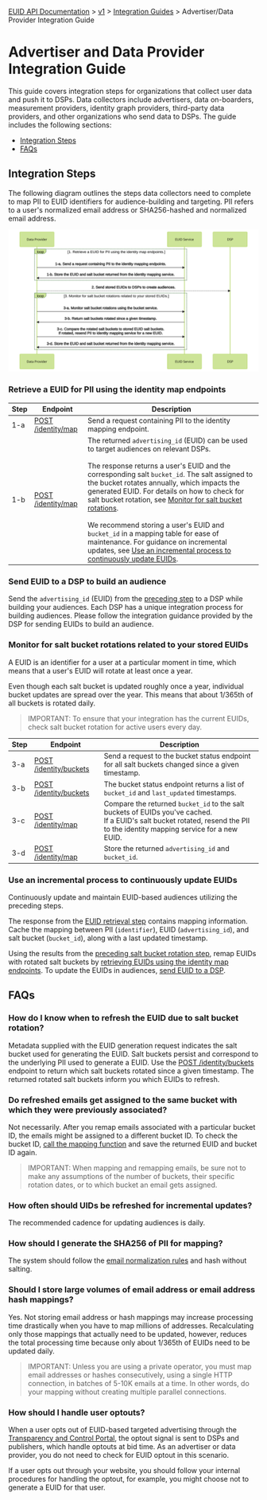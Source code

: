 [EUID API Documentation](../../README.md) > [v1](../README.md) > [Integration Guides](README.md) > Advertiser/Data Provider Integration Guide

# Advertiser and Data Provider Integration Guide

This guide covers integration steps for organizations that collect user data and push it to DSPs. Data collectors include advertisers, data on-boarders, measurement providers, identity graph providers, third-party data providers, and other organizations who send data to DSPs. The guide includes the following sections:

* [Integration Steps](#integration-steps)
* [FAQs](#faqs)

## Integration Steps

The following diagram outlines the steps data collectors need to complete to map PII to EUID identifiers for audience-building and targeting. PII refers to a user's normalized email address or SHA256-hashed and normalized email address.

![Advertiser Flow](./advertiser-flow-mermaid.svg)

### Retrieve a EUID for PII using the identity map endpoints

| Step | Endpoint | Description |
| --- | --- | --- |
| 1-a | [POST /identity/map](../endpoints/post-identity-map.md) | Send a request containing PII to the identity mapping endpoint. |
| 1-b | [POST /identity/map](../endpoints/post-identity-map.md) | The returned `advertising_id` (EUID) can be used to target audiences on relevant DSPs.<br><br>The response returns a user's EUID and the corresponding salt `bucket_id`. The salt assigned to the bucket rotates annually, which impacts the generated EUID. For details on how to check for salt bucket rotation, see [Monitor for salt bucket rotations](#monitor-for-salt-bucket-rotations-related-to-your-stored-euids).<br><br>We recommend storing a user's EUID and `bucket_id` in a mapping table for ease of maintenance. For guidance on incremental updates, see [Use an incremental process to continuously update EUIDs](#use-an-incremental-process-to-continuously-update-euids). |

### Send EUID to a DSP to build an audience
Send the `advertising_id` (EUID) from the [preceding step](#retrieve-a-euid-for-pii-using-the-identity-map-endpoints) to a DSP while building your audiences. Each DSP has a unique integration process for building audiences. Please follow the integration guidance provided by the DSP for sending EUIDs to build an audience.

### Monitor for salt bucket rotations related to your stored EUIDs
A EUID is an identifier for a user at a particular moment in time, which means that a user's EUID will rotate at least once a year. 

Even though each salt bucket is updated roughly once a year, individual bucket updates are spread over the year. This means that about 1/365th of all buckets is rotated daily.

>IMPORTANT: To ensure that your integration has the current EUIDs, check salt bucket rotation for active users every day.

| Step | Endpoint | Description |
| --- | --- | --- |
| 3-a | [POST /identity/buckets](../endpoints/post-identity-buckets.md) | Send a request to the bucket status endpoint for all salt buckets changed since a given timestamp. |
| 3-b | [POST /identity/buckets](../endpoints/post-identity-buckets.md) | The bucket status endpoint returns a list of `bucket_id` and `last_updated` timestamps. |
| 3-c | [POST /identity/map](../endpoints/post-identity-map.md) | Compare the returned `bucket_id` to the salt buckets of EUIDs you've cached.<br>If a EUID's salt bucket rotated, resend the PII to the identity mapping service for a new EUID. |
| 3-d | [POST /identity/map](../endpoints/post-identity-map.md) | Store the returned `advertising_id` and `bucket_id`. |

### Use an incremental process to continuously update EUIDs

Continuously update and maintain EUID-based audiences utilizing the preceding steps.

The response from the [EUID retrieval step](#retrieve-a-euid-for-pii-using-the-identity-map-endpoints) contains mapping information. Cache the mapping between PII (`identifier`),  EUID (`advertising_id`), and salt bucket (`bucket_id`), along with a last updated timestamp.

Using the results from the [preceding salt bucket rotation step](#monitor-for-salt-bucket-rotations-related-to-your-stored-euids), remap EUIDs with rotated salt buckets by [retrieving EUIDs using the identity map endpoints](#retrieve-a-euid-for-pii-using-the-identity-map-endpoints). To update the EUIDs in audiences, [send EUID to a DSP](#send-euid-to-a-dsp-to-build-an-audience).

## FAQs
### How do I know when to refresh the EUID due to salt bucket rotation?
Metadata supplied with the EUID generation request indicates the salt bucket used for generating the EUID. Salt buckets persist and correspond to the underlying PII used to generate a EUID. Use the  [POST /identity/buckets](../endpoints/post-identity-buckets.md) endpoint to return which salt buckets rotated since a given timestamp. The returned rotated salt buckets inform you which EUIDs to refresh.

### Do refreshed emails get assigned to the same bucket with which they were previously associated?
Not necessarily. After you remap emails associated with a particular bucket ID, the emails might be assigned to a different bucket ID. To check the bucket ID, [call the mapping function](#retrieve-a-euid-for-pii-using-the-identity-map-endpoints) and save the returned EUID and bucket ID again.

>IMPORTANT: When mapping and remapping emails, be sure not to make any assumptions of the number of buckets, their specific rotation dates, or to which bucket an email gets assigned. 

### How often should UIDs be refreshed for incremental updates?
The recommended cadence for updating audiences is daily. 

### How should I generate the SHA256 of PII for mapping?
The system should follow the [email normalization rules](../../README.md#email-address-normalization) and hash without salting.

### Should I store large volumes of email address or email address hash mappings? 
Yes. Not storing email address or hash mappings may increase processing time drastically when you have to map millions of addresses. Recalculating only those mappings that actually need to be updated, however, reduces the total processing time because only about 1/365th of EUIDs need to be updated daily.

>IMPORTANT: Unless you are using a private operator, you must map email addresses or hashes consecutively, using a single HTTP connection, in batches of 5-10K emails at a time. In other words, do your mapping without creating multiple parallel connections. 

### How should I handle user optouts?
When a user opts out of EUID-based targeted advertising through the [Transparency and Control Portal](https://www.transparentadvertising.org/), the optout signal is sent to DSPs and publishers, which handle optouts at bid time. As an advertiser or data provider, you do not need to check for EUID optout in this scenario.

If a user opts out through your website, you should follow your internal procedures for handling the optout, for example, you might choose not to generate a EUID for that user.
